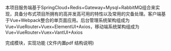 本项⽬服务端基于SpringCloud+Redis+Gateway+Mysql+RabbitMQ组合来实现，具备分布式项⽬所拥有的⾼并发⾼可⽤的特性以及常⽤的灾备处理。客户端基于Vue+Webpack整合的单⻚⾯应⽤。后台管理系统架构组成为
Vue+VueRouter+Vuex+ElementUI+Axios，移动端系统架构组成为Vue+VueRouter+Vuex+VantUI+Axios

完成模块，实现功能 (文件内置pdf 结构说明)

